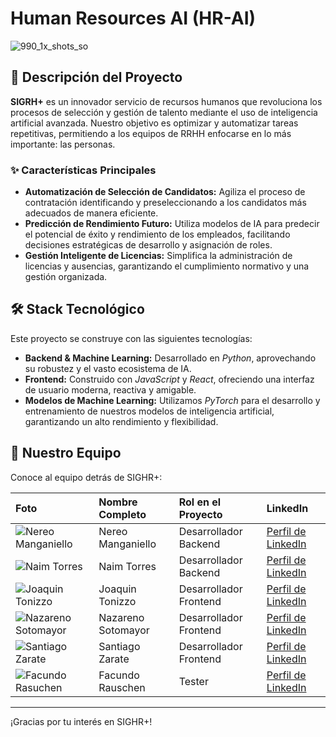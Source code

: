 # Human Resources AI (HR-AI)

![990_1x_shots_so](https://github.com/user-attachments/assets/88419291-4f1d-447c-84e0-bc3c3cd19dc5)


## 🚀 Descripción del Proyecto

**SIGRH+** es un innovador servicio de recursos humanos que revoluciona los procesos de selección y gestión de talento mediante el uso de inteligencia artificial avanzada. Nuestro objetivo es optimizar y automatizar tareas repetitivas, permitiendo a los equipos de RRHH enfocarse en lo más importante: las personas.

### ✨ Características Principales

- **Automatización de Selección de Candidatos:** Agiliza el proceso de contratación identificando y preseleccionando a los candidatos más adecuados de manera eficiente.
- **Predicción de Rendimiento Futuro:** Utiliza modelos de IA para predecir el potencial de éxito y rendimiento de los empleados, facilitando decisiones estratégicas de desarrollo y asignación de roles.
- **Gestión Inteligente de Licencias:** Simplifica la administración de licencias y ausencias, garantizando el cumplimiento normativo y una gestión organizada.

## 🛠️ Stack Tecnológico

Este proyecto se construye con las siguientes tecnologías:

- **Backend & Machine Learning:** Desarrollado en _Python_, aprovechando su robustez y el vasto ecosistema de IA.
- **Frontend:** Construido con _JavaScript_ y _React_, ofreciendo una interfaz de usuario moderna, reactiva y amigable.
- **Modelos de Machine Learning:** Utilizamos _PyTorch_ para el desarrollo y entrenamiento de nuestros modelos de inteligencia artificial, garantizando un alto rendimiento y flexibilidad.

## 👥 Nuestro Equipo

Conoce al equipo detrás de SIGHR+:

| Foto                                                     | Nombre Completo    | Rol en el Proyecto     | LinkedIn                                                     |
| :------------------------------------------------------- | :----------------- | :--------------------- | :----------------------------------------------------------- |
| ![Nereo Manganiello]()                                   | Nereo Manganiello  | Desarrollador Backend  | [Perfil de LinkedIn](URL_DE_TU_PERFIL_DE_LINKEDIN)           |
| ![Naim Torres](https://github.com/user-attachments/assets/cf033176-2d7b-4769-8548-3e85daf468d5)| Naim Torres        | Desarrollador Backend  | [Perfil de LinkedIn](URL_DEL_PERFIL_DE_LINKEDIN_DE_NOMBRE_2) |
| ![Joaquin Tonizzo](https://github.com/user-attachments/assets/7d48fc50-8269-4a02-888d-ea849959579e)| Joaquin Tonizzo    | Desarrollador Frontend | [Perfil de LinkedIn](URL_DEL_PERFIL_DE_LINKEDIN_DE_NOMBRE_3) |
| ![Nazareno Sotomayor](https://github.com/user-attachments/assets/e222d929-7f70-4293-ae1f-f927229a851d)| Nazareno Sotomayor | Desarrollador Frontend | [Perfil de LinkedIn](URL_DEL_PERFIL_DE_LINKEDIN_DE_NOMBRE_4) |
| ![Santiago Zarate](https://github.com/user-attachments/assets/ece0a270-a948-4b7f-9a86-540259d784e3)| Santiago Zarate    | Desarrollador Frontend | [Perfil de LinkedIn](URL_DEL_PERFIL_DE_LINKEDIN_DE_NOMBRE_5) |
| ![Facundo Rasuchen](https://github.com/user-attachments/assets/798ee4c1-3dd9-498a-93bc-656252510e3e)| Facundo Rauschen   | Tester                 | [Perfil de LinkedIn](URL_DEL_PERFIL_DE_LINKEDIN_DE_NOMBRE_5) |

---

¡Gracias por tu interés en SIGHR+!
